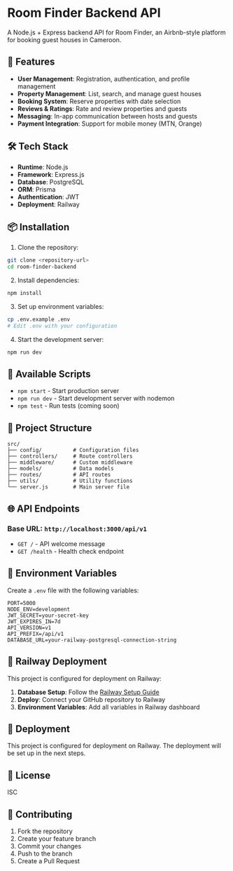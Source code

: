 # Room Finder Backend API

A Node.js + Express backend API for Room Finder, an Airbnb-style platform for booking guest houses in Cameroon.

## 🚀 Features

- **User Management**: Registration, authentication, and profile management
- **Property Management**: List, search, and manage guest houses
- **Booking System**: Reserve properties with date selection
- **Reviews & Ratings**: Rate and review properties and guests
- **Messaging**: In-app communication between hosts and guests
- **Payment Integration**: Support for mobile money (MTN, Orange)

## 🛠 Tech Stack

- **Runtime**: Node.js
- **Framework**: Express.js
- **Database**: PostgreSQL
- **ORM**: Prisma
- **Authentication**: JWT
- **Deployment**: Railway

## 📦 Installation

1. Clone the repository:

```bash
git clone <repository-url>
cd room-finder-backend
```

2. Install dependencies:

```bash
npm install
```

3. Set up environment variables:

```bash
cp .env.example .env
# Edit .env with your configuration
```

4. Start the development server:

```bash
npm run dev
```

## 🔧 Available Scripts

- `npm start` - Start production server
- `npm run dev` - Start development server with nodemon
- `npm test` - Run tests (coming soon)

## 📁 Project Structure

```
src/
├── config/          # Configuration files
├── controllers/     # Route controllers
├── middleware/      # Custom middleware
├── models/          # Data models
├── routes/          # API routes
├── utils/           # Utility functions
└── server.js        # Main server file
```

## 🌐 API Endpoints

### Base URL: `http://localhost:3000/api/v1`

- `GET /` - API welcome message
- `GET /health` - Health check endpoint

## 🔐 Environment Variables

Create a `.env` file with the following variables:

```env
PORT=5000
NODE_ENV=development
JWT_SECRET=your-secret-key
JWT_EXPIRES_IN=7d
API_VERSION=v1
API_PREFIX=/api/v1
DATABASE_URL=your-railway-postgresql-connection-string
```

## 🚀 Railway Deployment

This project is configured for deployment on Railway:

1. **Database Setup**: Follow the [Railway Setup Guide](RAILWAY_SETUP.md)
2. **Deploy**: Connect your GitHub repository to Railway
3. **Environment Variables**: Add all variables in Railway dashboard

## 🚀 Deployment

This project is configured for deployment on Railway. The deployment will be set up in the next steps.

## 📝 License

ISC

## 🤝 Contributing

1. Fork the repository
2. Create your feature branch
3. Commit your changes
4. Push to the branch
5. Create a Pull Request
